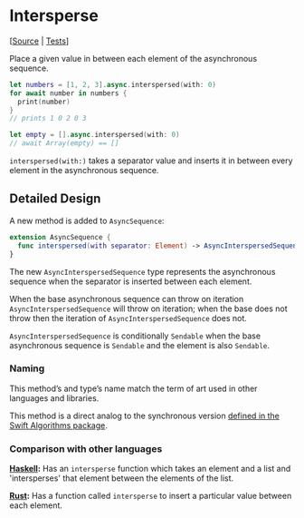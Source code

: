 # Intersperse

[[Source](https://github.com/apple/swift-async-algorithms/blob/main/Sources/AsyncAlgorithms/AsyncInterspersedSequence.swift) | 
 [Tests](https://github.com/apple/swift-async-algorithms/blob/main/Tests/AsyncAlgorithmsTests/TestInterspersed.swift)]

Place a given value in between each element of the asynchronous sequence.

```swift
let numbers = [1, 2, 3].async.interspersed(with: 0)
for await number in numbers {
  print(number)
}
// prints 1 0 2 0 3

let empty = [].async.interspersed(with: 0)
// await Array(empty) == []
```

`interspersed(with:)` takes a separator value and inserts it in between every
element in the asynchronous sequence.

## Detailed Design

A new method is added to `AsyncSequence`:

```swift
extension AsyncSequence {
  func interspersed(with separator: Element) -> AsyncInterspersedSequence<Self>
}
```

The new `AsyncInterspersedSequence` type represents the asynchronous sequence 
when the separator is inserted between each element. 

When the base asynchronous sequence can throw on iteration `AsyncInterspersedSequence`
will throw on iteration; when the base does not throw then the iteration of 
`AsyncInterspersedSequence` does not.

`AsyncInterspersedSequence` is conditionally `Sendable` when the base asynchronous
sequence is `Sendable` and the element is also `Sendable`.

### Naming

This method’s and type’s name match the term of art used in other languages
and libraries.

This method is a direct analog to the synchronous version [defined in the Swift Algorithms package](https://github.com/apple/swift-algorithms/blob/main/Guides/Intersperse.md).

### Comparison with other languages

**[Haskell][Haskell]:** Has an `intersperse` function which takes an element
and a list and 'intersperses' that element between the elements of the list.

**[Rust][Rust]:** Has a function called `intersperse` to insert a particular
value between each element. 

<!-- Link references for other languages -->

[Haskell]: https://hackage.haskell.org/package/base-4.14.0.0/docs/Data-List.html#v:intersperse
[Rust]: https://docs.rs/itertools/0.9.0/itertools/trait.Itertools.html#method.intersperse
